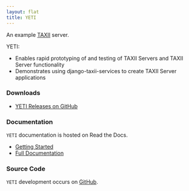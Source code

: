 ```yaml
---
layout: flat
title: YETI
---
```


An example <a href="http://taxii.mitre.org" target="_blank">TAXII</a> server.

YETI:

* Enables rapid prototyping of and testing of TAXII Servers and TAXII Server functionality
* Demonstrates using django-taxii-services to create TAXII Server applications

### Downloads

* [YETI Releases on GitHub](https://github.com/TAXIIProject/yeti/releases)

### Documentation

`YETI` documentation is hosted on Read the Docs.

* [Getting Started](http://yeti.readthedocs.org/en/latest/getting_started.html)
* [Full Documentation](http://yeti.readthedocs.org/en/latest/)

### Source Code

`YETI` development occurs on [GitHub](https://github.com/TAXIIProject/yeti).
